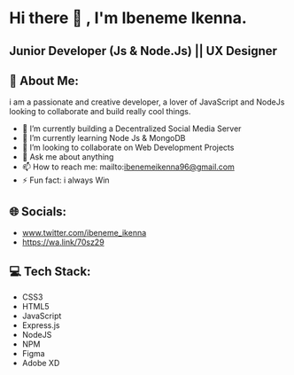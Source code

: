 # Hi there 👋 , I'm Ibeneme Ikenna. 
##

## Junior Developer (Js & Node.Js) || UX Designer 
##

## 💫 About Me:

i am a passionate and creative developer, a lover of JavaScript and NodeJs
looking to collaborate and build really cool things.

- 🔭 I’m currently building a Decentralized Social Media Server
- 🌱 I’m currently learning Node Js & MongoDB
- 👯 I’m looking to collaborate on Web Development Projects
- 💬 Ask me about anything
- 📫 How to reach me: mailto:ibenemeikenna96@gmail.com
- ⚡ Fun fact: i always Win

##
## 🌐 Socials:
- www.twitter.com/ibeneme_ikenna
- https://wa.link/70sz29

##
## 💻 Tech Stack:
 - CSS3 
 - HTML5 
 - JavaScript
 - Express.js
 - NodeJS
 - NPM 
 - Figma
 - Adobe XD
